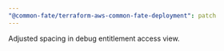 ```yaml
---
"@common-fate/terraform-aws-common-fate-deployment": patch
---
```


Adjusted spacing in debug entitlement access view.
